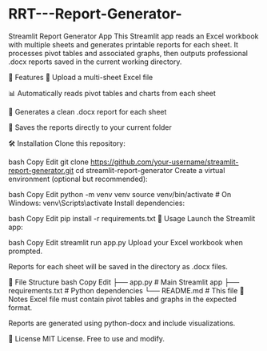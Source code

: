 # RRT---Report-Generator-
Streamlit Report Generator App
This Streamlit app reads an Excel workbook with multiple sheets and generates printable reports for each sheet. It processes pivot tables and associated graphs, then outputs professional .docx reports saved in the current working directory.

🚀 Features
📂 Upload a multi-sheet Excel file

📊 Automatically reads pivot tables and charts from each sheet

📝 Generates a clean .docx report for each sheet

💾 Saves the reports directly to your current folder

🛠️ Installation
Clone this repository:

bash
Copy
Edit
git clone https://github.com/your-username/streamlit-report-generator.git
cd streamlit-report-generator
Create a virtual environment (optional but recommended):

bash
Copy
Edit
python -m venv venv
source venv/bin/activate  # On Windows: venv\Scripts\activate
Install dependencies:

bash
Copy
Edit
pip install -r requirements.txt
🏃 Usage
Launch the Streamlit app:

bash
Copy
Edit
streamlit run app.py
Upload your Excel workbook when prompted.

Reports for each sheet will be saved in the directory as .docx files.

📁 File Structure
bash
Copy
Edit
├── app.py               # Main Streamlit app
├── requirements.txt     # Python dependencies
└── README.md            # This file
📌 Notes
Excel file must contain pivot tables and graphs in the expected format.

Reports are generated using python-docx and include visualizations.

📄 License
MIT License. Free to use and modify.
